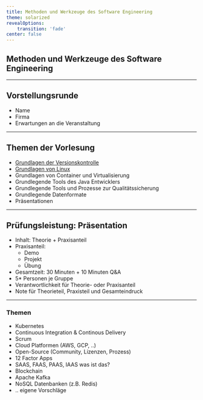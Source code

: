 ```yaml
---
title: Methoden und Werkzeuge des Software Engineering
theme: solarized
revealOptions:
    transition: 'fade'
center: false
---
```

<style type="text/css">
  .reveal {
   font-size: 30px;
  }
  .reveal p {
    text-align: left;
  }
  .reveal ul {
    display: block;
  }
  .reveal ol {
    display: block;
  }
  img {
   display: block ! important;
   width: auto ! important;
   margin: auto ! important;
   border: 0px;
  }
</style>
## Methoden und Werkzeuge des Software Engineering

---
## Vorstellungsrunde
* Name
* Firma
* Erwartungen an die Veranstaltung

---
## Themen der Vorlesung
* [Grundlagen der Versionskontrolle](./git/git.md)
* [Grundlagen von Linux](./linux/linux.md)
* Grundlagen von Container und Virtualisierung
* Grundlegende Tools des Java Entwicklers
* Grundlegende Tools und Prozesse zur Qualitätssicherung
* Grundlegende Datenformate
* Präsentationen

---
## Prüfungsleistung: Präsentation

* Inhalt: Theorie + Praxisanteil
* Praxisanteil:
	* Demo
	* Projekt
	* Übung
* Gesamtzeit: 30 Minuten + 10 Minuten Q&A
* 5* Personen je Gruppe
* Verantwortlichkeit für Theorie- oder Praxisanteil
* Note für Theorieteil, Praxisteil und Gesamteindruck

---
### Themen
* Kubernetes
* Continuous Integration & Continous Delivery
* Scrum
* Cloud Platformen (AWS, GCP, ..)
* Open-Source (Community, Lizenzen, Prozess)
* 12 Factor Apps
* SAAS, FAAS, PAAS, IAAS was ist das? 
* Blockchain
* Apache Kafka
* NoSQL Datenbanken (z.B. Redis)
* .. eigene Vorschläge